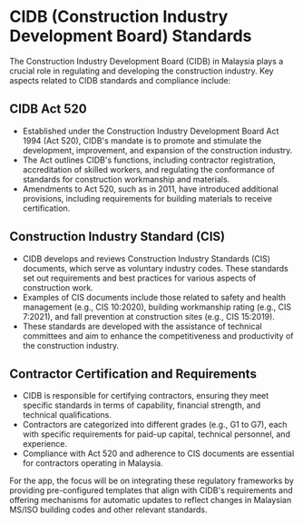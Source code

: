 # CIDB (Construction Industry Development Board) Standards

The Construction Industry Development Board (CIDB) in Malaysia plays a crucial role in regulating and developing the construction industry. Key aspects related to CIDB standards and compliance include:

## CIDB Act 520
- Established under the Construction Industry Development Board Act 1994 (Act 520), CIDB's mandate is to promote and stimulate the development, improvement, and expansion of the construction industry.
- The Act outlines CIDB's functions, including contractor registration, accreditation of skilled workers, and regulating the conformance of standards for construction workmanship and materials.
- Amendments to Act 520, such as in 2011, have introduced additional provisions, including requirements for building materials to receive certification.

## Construction Industry Standard (CIS)
- CIDB develops and reviews Construction Industry Standards (CIS) documents, which serve as voluntary industry codes. These standards set out requirements and best practices for various aspects of construction work.
- Examples of CIS documents include those related to safety and health management (e.g., CIS 10:2020), building workmanship rating (e.g., CIS 7:2021), and fall prevention at construction sites (e.g., CIS 15:2019).
- These standards are developed with the assistance of technical committees and aim to enhance the competitiveness and productivity of the construction industry.

## Contractor Certification and Requirements
- CIDB is responsible for certifying contractors, ensuring they meet specific standards in terms of capability, financial strength, and technical qualifications.
- Contractors are categorized into different grades (e.g., G1 to G7), each with specific requirements for paid-up capital, technical personnel, and experience.
- Compliance with Act 520 and adherence to CIS documents are essential for contractors operating in Malaysia.

For the app, the focus will be on integrating these regulatory frameworks by providing pre-configured templates that align with CIDB's requirements and offering mechanisms for automatic updates to reflect changes in Malaysian MS/ISO building codes and other relevant standards.

